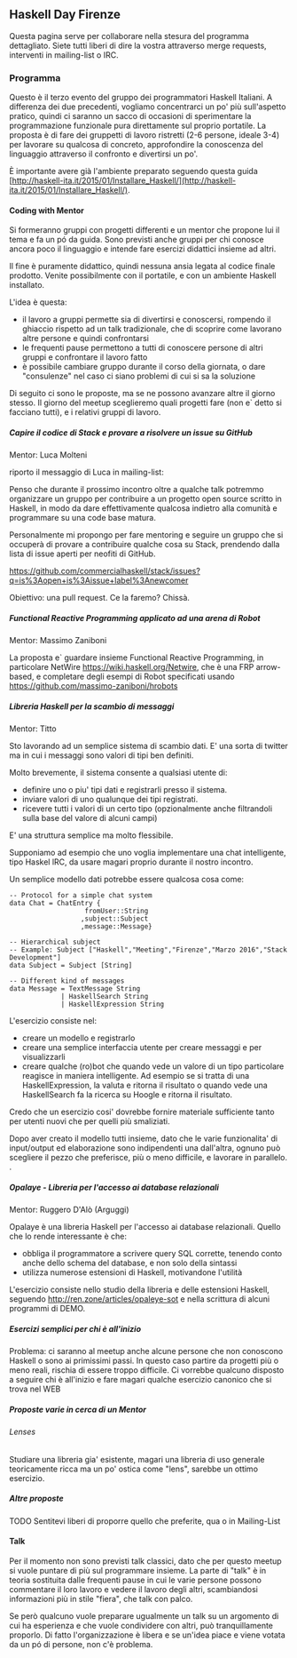 ## Haskell Day Firenze

Questa pagina serve per collaborare nella stesura del programma dettagliato. Siete tutti liberi di dire la vostra attraverso merge requests, interventi in mailing-list o IRC.

### Programma 

Questo è il terzo evento del gruppo dei programmatori Haskell Italiani. A differenza dei due precedenti, vogliamo concentrarci un po' più sull'aspetto pratico, quindi ci saranno un sacco di occasioni di sperimentare la programmazione funzionale pura direttamente sul proprio portatile. La proposta è di fare dei gruppetti di lavoro ristretti (2-6 persone, ideale 3-4) per lavorare su qualcosa di concreto, approfondire la conoscenza del linguaggio attraverso il confronto e divertirsi un po'. 

È importante avere già l'ambiente preparato seguendo questa guida [http://haskell-ita.it/2015/01/Installare_Haskell/](http://haskell-ita.it/2015/01/Installare_Haskell/).

#### Coding with Mentor 

Si formeranno gruppi con progetti differenti e un mentor che propone lui il tema e fa un pó da guida. Sono previsti anche gruppi per chi conosce ancora poco il linguaggio e intende fare esercizi didattici insieme ad altri.

Il fine è puramente didattico, quindi nessuna ansia legata al codice finale prodotto. Venite possibilmente con il portatile, e con un ambiente Haskell installato. 

L'idea è questa:

* il lavoro a gruppi permette sia di divertirsi e conoscersi, rompendo il ghiaccio rispetto ad un talk tradizionale, che di scoprire come lavorano altre persone e quindi confrontarsi
* le frequenti pause permettono a tutti di conoscere persone di altri gruppi e confrontare il lavoro fatto
* è possibile cambiare gruppo durante il corso della giornata, o dare "consulenze" nel caso ci siano problemi di cui si sa la soluzione

Di seguito ci sono le proposte, ma se ne possono avanzare altre il giorno stesso. Il giorno del meetup sceglieremo quali progetti fare (non e\` detto si facciano tutti), e i relativi gruppi di lavoro.

##### Capire il codice di Stack e provare a risolvere un issue su GitHub 

Mentor: Luca Molteni 

riporto il messaggio di Luca in mailing-list:

Penso che durante il prossimo incontro oltre a qualche talk potremmo organizzare un gruppo per contribuire a un progetto open source scritto in Haskell, in modo da dare effettivamente qualcosa indietro alla comunità e programmare su una code base matura.

Personalmente mi propongo per fare mentoring e seguire un gruppo che si occuperà di provare a contribuire qualche cosa su Stack, prendendo dalla lista di issue aperti per neofiti di GitHub.

https://github.com/commercialhaskell/stack/issues?q=is%3Aopen+is%3Aissue+label%3Anewcomer

Obiettivo: una pull request. Ce la faremo? Chissà.

##### Functional Reactive Programming applicato ad una arena di Robot

Mentor: Massimo Zaniboni

La proposta e` guardare insieme Functional Reactive Programming, in particolare NetWire https://wiki.haskell.org/Netwire, che è una FRP arrow-based, e completare degli esempi di Robot specificati usando https://github.com/massimo-zaniboni/hrobots

##### Libreria Haskell per la scambio di messaggi

Mentor: Titto

Sto lavorando ad un semplice sistema di scambio dati. E' una sorta di twitter ma in cui i messaggi sono valori di tipi ben definiti.

Molto brevemente, il sistema consente a qualsiasi utente di:

* definire uno o piu' tipi dati e registrarli presso il sistema.
* inviare valori di uno qualunque dei tipi registrati.
* ricevere tutti i valori di un certo tipo (opzionalmente anche filtrandoli sulla base del valore di alcuni campi)

E' una struttura semplice ma molto flessibile.

Supponiamo ad esempio che uno voglia implementare una chat intelligente, tipo Haskel lRC, da usare magari proprio durante il nostro incontro.

Un semplice modello dati potrebbe essere qualcosa cosa come:

    -- Protocol for a simple chat system
    data Chat = ChatEntry {
                       fromUser::String
                      ,subject::Subject
                      ,message::Message}

    -- Hierarchical subject
    -- Example: Subject ["Haskell","Meeting","Firenze","Marzo 2016","Stack Development"]
    data Subject = Subject [String] 

    -- Different kind of messages
    data Message = TextMessage String
                 | HaskellSearch String
                 | HaskellExpression String


L'esercizio consiste nel:

* creare un modello e registrarlo 
* creare una semplice interfaccia utente per creare messaggi e per visualizzarli
* creare qualche (ro)bot che quando vede un valore di un tipo particolare reagisce in maniera intelligente. Ad esempio se si tratta di una  HaskellExpression, la valuta e ritorna il risultato o quando vede una HaskellSearch fa la ricerca su Hoogle e ritorna il risultato.

Credo che un esercizio cosi' dovrebbe fornire materiale sufficiente tanto per utenti nuovi che per quelli più smaliziati.

Dopo aver creato il modello tutti insieme, dato che le varie funzionalita' di input/output ed elaborazione sono indipendenti una dall'altra, ognuno può scegliere il pezzo che preferisce, più o meno difficile, e lavorare in parallelo.
.

##### Opalaye - Libreria per l'accesso ai database relazionali

Mentor: Ruggero D'Alò (Arguggi)

Opalaye è una libreria Haskell per l'accesso ai database relazionali. Quello che lo rende interessante è che:

* obbliga il programmatore a scrivere query SQL corrette, tenendo conto anche dello schema del database, e non solo della sintassi
* utilizza numerose estensioni di Haskell, motivandone l'utilità

L'esercizio consiste nello studio della libreria e delle estensioni Haskell, seguendo http://ren.zone/articles/opaleye-sot e nella scrittura di alcuni programmi di DEMO.

##### Esercizi semplici per chi è all'inizio

Problema: ci saranno al meetup anche alcune persone che non conoscono Haskell o sono ai primissimi passi. In questo caso partire da progetti più o meno reali, rischia di essere troppo difficile. Ci vorrebbe qualcuno disposto a seguire chi è all'inizio e fare magari qualche esercizio canonico che si trova nel WEB

##### Proposte varie in cerca di un Mentor

###### Lenses

Studiare una libreria gia' esistente, magari una libreria di uso generale teoricamente ricca ma un po' ostica come "lens", sarebbe un ottimo esercizio.


##### Altre proposte

TODO Sentitevi liberi di proporre quello che preferite, qua o in Mailing-List

#### Talk

Per il momento non sono previsti talk classici, dato che per questo meetup si vuole puntare di più sul programmare insieme. La parte di "talk" è in teoria sostituita dalle frequenti pause in cui le varie persone possono commentare il loro lavoro e vedere il lavoro degli altri, scambiandosi informazioni più in stile "fiera", che talk con palco. 

Se però qualcuno vuole preparare ugualmente un talk su un argomento di cui ha esperienza e che vuole condividere con altri, può tranquillamente proporlo. Di fatto l'organizzazione è libera e se un'idea piace e viene votata da un pó di persone, non c'è problema.


